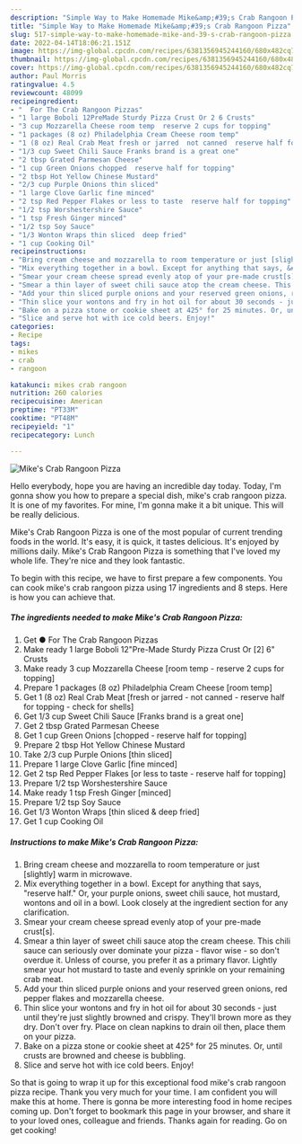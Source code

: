 ```yaml
---
description: "Simple Way to Make Homemade Mike&amp;#39;s Crab Rangoon Pizza"
title: "Simple Way to Make Homemade Mike&amp;#39;s Crab Rangoon Pizza"
slug: 517-simple-way-to-make-homemade-mike-and-39-s-crab-rangoon-pizza
date: 2022-04-14T18:06:21.151Z
image: https://img-global.cpcdn.com/recipes/6381356945244160/680x482cq70/mikes-crab-rangoon-pizza-recipe-main-photo.jpg
thumbnail: https://img-global.cpcdn.com/recipes/6381356945244160/680x482cq70/mikes-crab-rangoon-pizza-recipe-main-photo.jpg
cover: https://img-global.cpcdn.com/recipes/6381356945244160/680x482cq70/mikes-crab-rangoon-pizza-recipe-main-photo.jpg
author: Paul Morris
ratingvalue: 4.5
reviewcount: 48099
recipeingredient:
- "  For The Crab Rangoon Pizzas"
- "1 large Boboli 12PreMade Sturdy Pizza Crust Or 2 6 Crusts"
- "3 cup Mozzarella Cheese room temp  reserve 2 cups for topping"
- "1 packages (8 oz) Philadelphia Cream Cheese room temp"
- "1 (8 oz) Real Crab Meat fresh or jarred  not canned  reserve half for topping  check for shells"
- "1/3 cup Sweet Chili Sauce Franks brand is a great one"
- "2 tbsp Grated Parmesan Cheese"
- "1 cup Green Onions chopped  reserve half for topping"
- "2 tbsp Hot Yellow Chinese Mustard"
- "2/3 cup Purple Onions thin sliced"
- "1 large Clove Garlic fine minced"
- "2 tsp Red Pepper Flakes or less to taste  reserve half for topping"
- "1/2 tsp Worshestershire Sauce"
- "1 tsp Fresh Ginger minced"
- "1/2 tsp Soy Sauce"
- "1/3 Wonton Wraps thin sliced  deep fried"
- "1 cup Cooking Oil"
recipeinstructions:
- "Bring cream cheese and mozzarella to room temperature or just [slightly] warm in microwave."
- "Mix everything together in a bowl. Except for anything that says, &#34;reserve half.&#34; Or, your purple onions, sweet chili sauce, hot mustard, wontons and oil in a bowl. Look closely at the ingredient section for any clarification."
- "Smear your cream cheese spread evenly atop of your pre-made crust[s]."
- "Smear a thin layer of sweet chili sauce atop the cream cheese. This chili sauce can seriously over dominate your pizza - flavor wise - so don&#39;t overdue it. Unless of course, you prefer it as a primary flavor. Lightly smear your hot mustard to taste and evenly sprinkle on your remaining crab meat."
- "Add your thin sliced purple onions and your reserved green onions, red pepper flakes and mozzarella cheese."
- "Thin slice your wontons and fry in hot oil for about 30 seconds - just until they&#39;re just slightly browned and crispy. They&#39;ll brown more as they dry. Don&#39;t over fry. Place on clean napkins to drain oil then, place them on your pizza."
- "Bake on a pizza stone or cookie sheet at 425° for 25 minutes. Or, until crusts are browned and cheese is bubbling."
- "Slice and serve hot with ice cold beers. Enjoy!"
categories:
- Recipe
tags:
- mikes
- crab
- rangoon

katakunci: mikes crab rangoon 
nutrition: 260 calories
recipecuisine: American
preptime: "PT33M"
cooktime: "PT48M"
recipeyield: "1"
recipecategory: Lunch

---
```



![Mike&#39;s Crab Rangoon Pizza](https://img-global.cpcdn.com/recipes/6381356945244160/680x482cq70/mikes-crab-rangoon-pizza-recipe-main-photo.jpg)

Hello everybody, hope you are having an incredible day today. Today, I'm gonna show you how to prepare a special dish, mike&#39;s crab rangoon pizza. It is one of my favorites. For mine, I'm gonna make it a bit unique. This will be really delicious.



Mike&#39;s Crab Rangoon Pizza is one of the most popular of current trending foods in the world. It's easy, it is quick, it tastes delicious. It's enjoyed by millions daily. Mike&#39;s Crab Rangoon Pizza is something that I've loved my whole life. They're nice and they look fantastic.


To begin with this recipe, we have to first prepare a few components. You can cook mike&#39;s crab rangoon pizza using 17 ingredients and 8 steps. Here is how you can achieve that.

<!--inarticleads1-->

##### The ingredients needed to make Mike&#39;s Crab Rangoon Pizza:

1. Get  ● For The Crab Rangoon Pizzas
1. Make ready 1 large Boboli 12&#34;Pre-Made Sturdy Pizza Crust Or [2] 6&#34; Crusts
1. Make ready 3 cup Mozzarella Cheese [room temp - reserve 2 cups for topping]
1. Prepare 1 packages (8 oz) Philadelphia Cream Cheese [room temp]
1. Get 1 (8 oz) Real Crab Meat [fresh or jarred - not canned - reserve half for topping - check for shells]
1. Get 1/3 cup Sweet Chili Sauce [Franks brand is a great one]
1. Get 2 tbsp Grated Parmesan Cheese
1. Get 1 cup Green Onions [chopped - reserve half for topping]
1. Prepare 2 tbsp Hot Yellow Chinese Mustard
1. Take 2/3 cup Purple Onions [thin sliced]
1. Prepare 1 large Clove Garlic [fine minced]
1. Get 2 tsp Red Pepper Flakes [or less to taste - reserve half for topping]
1. Prepare 1/2 tsp Worshestershire Sauce
1. Make ready 1 tsp Fresh Ginger [minced]
1. Prepare 1/2 tsp Soy Sauce
1. Get 1/3 Wonton Wraps [thin sliced &amp; deep fried]
1. Get 1 cup Cooking Oil




<!--inarticleads2-->

##### Instructions to make Mike&#39;s Crab Rangoon Pizza:

1. Bring cream cheese and mozzarella to room temperature or just [slightly] warm in microwave.
1. Mix everything together in a bowl. Except for anything that says, &#34;reserve half.&#34; Or, your purple onions, sweet chili sauce, hot mustard, wontons and oil in a bowl. Look closely at the ingredient section for any clarification.
1. Smear your cream cheese spread evenly atop of your pre-made crust[s].
1. Smear a thin layer of sweet chili sauce atop the cream cheese. This chili sauce can seriously over dominate your pizza - flavor wise - so don&#39;t overdue it. Unless of course, you prefer it as a primary flavor. Lightly smear your hot mustard to taste and evenly sprinkle on your remaining crab meat.
1. Add your thin sliced purple onions and your reserved green onions, red pepper flakes and mozzarella cheese.
1. Thin slice your wontons and fry in hot oil for about 30 seconds - just until they&#39;re just slightly browned and crispy. They&#39;ll brown more as they dry. Don&#39;t over fry. Place on clean napkins to drain oil then, place them on your pizza.
1. Bake on a pizza stone or cookie sheet at 425° for 25 minutes. Or, until crusts are browned and cheese is bubbling.
1. Slice and serve hot with ice cold beers. Enjoy!




So that is going to wrap it up for this exceptional food mike&#39;s crab rangoon pizza recipe. Thank you very much for your time. I am confident you will make this at home. There is gonna be more interesting food in home recipes coming up. Don't forget to bookmark this page in your browser, and share it to your loved ones, colleague and friends. Thanks again for reading. Go on get cooking!

